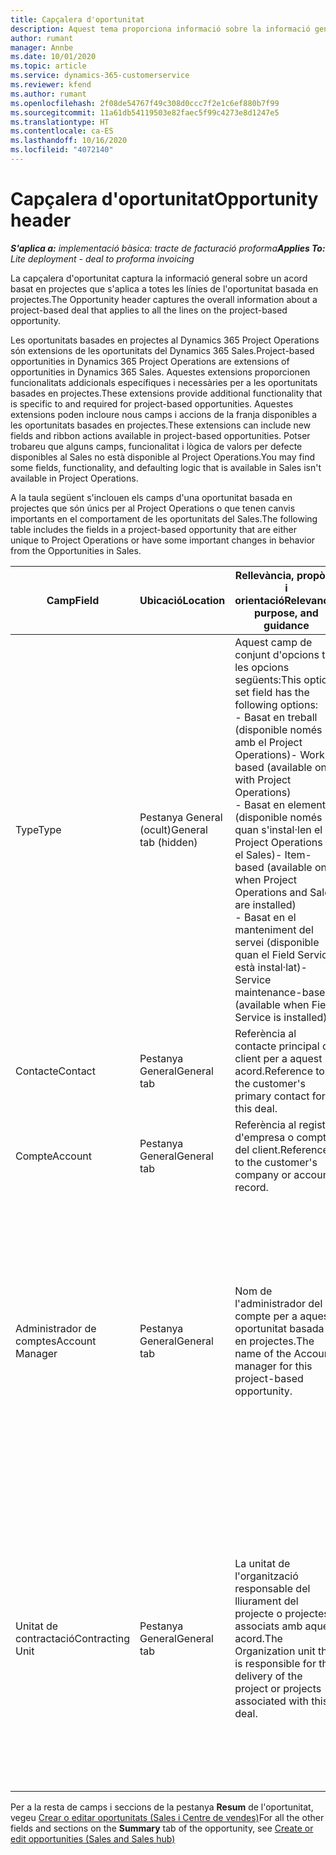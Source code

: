 ```yaml
---
title: Capçalera d'oportunitat
description: Aquest tema proporciona informació sobre la informació general sobre les ofertes basades en el projecte i les línies d'oportunitat basades en el projecte.
author: rumant
manager: Annbe
ms.date: 10/01/2020
ms.topic: article
ms.service: dynamics-365-customerservice
ms.reviewer: kfend
ms.author: rumant
ms.openlocfilehash: 2f08de54767f49c308d0ccc7f2e1c6ef880b7f99
ms.sourcegitcommit: 11a61db54119503e82faec5f99c4273e8d1247e5
ms.translationtype: HT
ms.contentlocale: ca-ES
ms.lasthandoff: 10/16/2020
ms.locfileid: "4072140"
---
```

# <a name="opportunity-header"></a><span data-ttu-id="f9408-103">Capçalera d'oportunitat</span><span class="sxs-lookup"><span data-stu-id="f9408-103">Opportunity header</span></span>

<span data-ttu-id="f9408-104">_**S'aplica a:** implementació bàsica: tracte de facturació proforma_</span><span class="sxs-lookup"><span data-stu-id="f9408-104">_**Applies To:** Lite deployment - deal to proforma invoicing_</span></span>

<span data-ttu-id="f9408-105">La capçalera d'oportunitat captura la informació general sobre un acord basat en projectes que s'aplica a totes les línies de l'oportunitat basada en projectes.</span><span class="sxs-lookup"><span data-stu-id="f9408-105">The Opportunity header captures the overall information about a project-based deal that applies to all the lines on the project-based opportunity.</span></span>

<span data-ttu-id="f9408-106">Les oportunitats basades en projectes al Dynamics 365 Project Operations són extensions de les oportunitats del Dynamics 365 Sales.</span><span class="sxs-lookup"><span data-stu-id="f9408-106">Project-based opportunities in Dynamics 365 Project Operations are extensions of opportunities in Dynamics 365 Sales.</span></span> <span data-ttu-id="f9408-107">Aquestes extensions proporcionen funcionalitats addicionals específiques i necessàries per a les oportunitats basades en projectes.</span><span class="sxs-lookup"><span data-stu-id="f9408-107">These extensions provide additional functionality that is specific to and required for project-based opportunities.</span></span> <span data-ttu-id="f9408-108">Aquestes extensions poden incloure nous camps i accions de la franja disponibles a les oportunitats basades en projectes.</span><span class="sxs-lookup"><span data-stu-id="f9408-108">These extensions can include new fields and ribbon actions available in project-based opportunities.</span></span> <span data-ttu-id="f9408-109">Potser trobareu que alguns camps, funcionalitat i lògica de valors per defecte disponibles al Sales no està disponible al Project Operations.</span><span class="sxs-lookup"><span data-stu-id="f9408-109">You may find some fields, functionality, and defaulting logic that is available in Sales isn't available in Project Operations.</span></span>

<span data-ttu-id="f9408-110">A la taula següent s'inclouen els camps d'una oportunitat basada en projectes que són únics per al Project Operations o que tenen canvis importants en el comportament de les oportunitats del Sales.</span><span class="sxs-lookup"><span data-stu-id="f9408-110">The following table includes the fields in a project-based opportunity that are either unique to Project Operations or have some important changes in behavior from the Opportunities in Sales.</span></span>

| <span data-ttu-id="f9408-111">**Camp**</span><span class="sxs-lookup"><span data-stu-id="f9408-111">**Field**</span></span> | <span data-ttu-id="f9408-112">**Ubicació**</span><span class="sxs-lookup"><span data-stu-id="f9408-112">**Location**</span></span> | <span data-ttu-id="f9408-113">**Rellevància, propòsit i orientació**</span><span class="sxs-lookup"><span data-stu-id="f9408-113">**Relevance, purpose, and guidance**</span></span> | <span data-ttu-id="f9408-114">**Impacte descendent**</span><span class="sxs-lookup"><span data-stu-id="f9408-114">**Downstream impact**</span></span> |
| --- | --- | --- | --- |
| <span data-ttu-id="f9408-115">Type</span><span class="sxs-lookup"><span data-stu-id="f9408-115">Type</span></span> | <span data-ttu-id="f9408-116">Pestanya General (ocult)</span><span class="sxs-lookup"><span data-stu-id="f9408-116">General tab (hidden)</span></span> | <span data-ttu-id="f9408-117">Aquest camp de conjunt d'opcions té les opcions següents:</span><span class="sxs-lookup"><span data-stu-id="f9408-117">This option set field has the following options:</span></span></br><span data-ttu-id="f9408-118">- Basat en treball (disponible només amb el Project Operations)</span><span class="sxs-lookup"><span data-stu-id="f9408-118">- Work-based (available only with Project Operations)</span></span></br><span data-ttu-id="f9408-119">- Basat en elements (disponible només quan s'instal·len el Project Operations i el Sales)</span><span class="sxs-lookup"><span data-stu-id="f9408-119">- Item-based (available only when Project Operations and Sales are installed)</span></span></br><span data-ttu-id="f9408-120">- Basat en el manteniment del servei (disponible quan el Field Service està instal·lat)</span><span class="sxs-lookup"><span data-stu-id="f9408-120">- Service maintenance-based (available when Field Service is installed)</span></span> | <span data-ttu-id="f9408-121">Quan utilitzeu el Project Operations, aquest valor de camp es defineix automàticament com a **Basat en el treball** , que classifica l'oportunitat com a basada en projectes.</span><span class="sxs-lookup"><span data-stu-id="f9408-121">When you use Project Operations, this field value is automatically set to **Work-based** which classifies the Opportunity as project-based.</span></span> <span data-ttu-id="f9408-122">Una oportunitat ha d'estar basada en projectes per habilitar totes les extensions i funcionalitats específiques del projecte al procés de venda descendent per a aquest acord.</span><span class="sxs-lookup"><span data-stu-id="f9408-122">An Opportunity should be project-based to enable all project-specific extensions and functionality in the downstream sales process for this deal.</span></span> |
| <span data-ttu-id="f9408-123">Contacte</span><span class="sxs-lookup"><span data-stu-id="f9408-123">Contact</span></span> | <span data-ttu-id="f9408-124">Pestanya General</span><span class="sxs-lookup"><span data-stu-id="f9408-124">General tab</span></span> | <span data-ttu-id="f9408-125">Referència al contacte principal del client per a aquest acord.</span><span class="sxs-lookup"><span data-stu-id="f9408-125">Reference to the customer's primary contact for this deal.</span></span> | |
| <span data-ttu-id="f9408-126">Compte</span><span class="sxs-lookup"><span data-stu-id="f9408-126">Account</span></span> | <span data-ttu-id="f9408-127">Pestanya General</span><span class="sxs-lookup"><span data-stu-id="f9408-127">General tab</span></span> | <span data-ttu-id="f9408-128">Referència al registre d'empresa o compte del client.</span><span class="sxs-lookup"><span data-stu-id="f9408-128">Reference to the customer's company or account record.</span></span> | |
| <span data-ttu-id="f9408-129">Administrador de comptes</span><span class="sxs-lookup"><span data-stu-id="f9408-129">Account Manager</span></span> | <span data-ttu-id="f9408-130">Pestanya General</span><span class="sxs-lookup"><span data-stu-id="f9408-130">General tab</span></span> | <span data-ttu-id="f9408-131">Nom de l'administrador del compte per a aquesta oportunitat basada en projectes.</span><span class="sxs-lookup"><span data-stu-id="f9408-131">The name of the Account manager for this project-based opportunity.</span></span> | <span data-ttu-id="f9408-132">L'administrador del compte s'encarrega d'administrar la relació amb el client per mitjà de la finalització d'aquest projecte.</span><span class="sxs-lookup"><span data-stu-id="f9408-132">The Account manager is responsible for managing the relationship with the customer through the completion of this project.</span></span> <span data-ttu-id="f9408-133">En funció del registre de recurs reservable vinculat a l'administrador de comptes, es determina el valor per defecte de la unitat contractant.</span><span class="sxs-lookup"><span data-stu-id="f9408-133">Based on the bookable resource record tied to the Account manager, the contracting unit is defaulted.</span></span> |
| <span data-ttu-id="f9408-134">Unitat de contractació</span><span class="sxs-lookup"><span data-stu-id="f9408-134">Contracting Unit</span></span> | <span data-ttu-id="f9408-135">Pestanya General</span><span class="sxs-lookup"><span data-stu-id="f9408-135">General tab</span></span> | <span data-ttu-id="f9408-136">La unitat de l'organització responsable del lliurament del projecte o projectes associats amb aquest acord.</span><span class="sxs-lookup"><span data-stu-id="f9408-136">The Organization unit that is responsible for the delivery of the project or projects associated with this deal.</span></span> | <span data-ttu-id="f9408-137">La unitat de contractació és la divisió de l'empresa que completarà els projectes després d'haver tancat l'acord.</span><span class="sxs-lookup"><span data-stu-id="f9408-137">The contracting unit is the division of the company that will complete the project(s) after the deal is closed.</span></span> <span data-ttu-id="f9408-138">Cada unitat de contractació té una moneda, i aquesta moneda s'utilitza per informar dels costos estimats i reals incorreguts durant el projecte.</span><span class="sxs-lookup"><span data-stu-id="f9408-138">Every contracting unit has a currency, and this currency is used to report estimated and actual costs incurred during the project.</span></span> |

<span data-ttu-id="f9408-139">Per a la resta de camps i seccions de la pestanya **Resum** de l'oportunitat, vegeu [Crear o editar oportunitats (Sales i Centre de vendes)](https://docs.microsoft.com/dynamics365/sales-enterprise/create-edit-opportunity-sales)</span><span class="sxs-lookup"><span data-stu-id="f9408-139">For all the other fields and sections on the **Summary** tab of the opportunity, see [Create or edit opportunities (Sales and Sales hub)](https://docs.microsoft.com/dynamics365/sales-enterprise/create-edit-opportunity-sales)</span></span>
